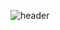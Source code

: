 ![header](https://capsule-render.vercel.app/api?type=rounded&color=timeGradient&text=Welcome%20to%20Yeongbin's%20GitHub%20👋&animation=twinkling&fontSize=40&fontAlignY=50&fontAlign=50&height=180)

<!--
**gong-yeongbin/gong-yeongbin** is a ✨ _special_ ✨ repository because its `README.md` (this file) appears on your GitHub profile.

Here are some ideas to get you started:

- 🔭 I’m currently working on ...
- 🌱 I’m currently learning ...
- 👯 I’m looking to collaborate on ...
- 🤔 I’m looking for help with ...
- 💬 Ask me about ...
- 📫 How to reach me: ...
- 😄 Pronouns: ...
- ⚡ Fun fact: ...
-->
